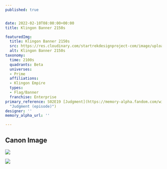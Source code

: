 ```yaml
---
published: true


date: 2022-02-10T08:00:00+00:00
title: Klingon Banner 2150s

featuredImg:
  title: Klingon Banner 2150s
  src: https://res.cloudinary.com/startrekdesignproject-com/image/upload/v1644528497/Klingon-Banner-2150s.png
  alt: Klingon Banner 2150s
taxonomy:
  time: 2100s
  quadrants: Beta
  universes:
  - Prime
  affiliations:
  - Klingon Empire
  types:
  - Flag/Banner
  franchise: Enterprise
primary_reference: S02E19 [Judgment](https://memory-alpha.fandom.com/wiki/Judgment_(episode)
  "Judgment (episode)")
designer: ''
memory_alpha_url: ''

---
```

## Canon Image

![](https://res.cloudinary.com/startrekdesignproject-com/image/upload/v1644528497/judgment-022.jpg)

![](https://res.cloudinary.com/startrekdesignproject-com/image/upload/v1644528497/Klingon-Banner-2150s_Detail__ENT-Judgment.jpg)